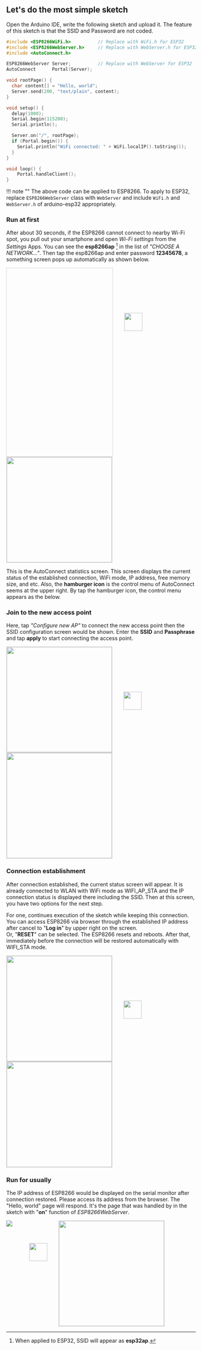 ## Let's do the most simple sketch

Open the Arduino IDE, write the following sketch and upload it. The feature of this sketch is that the SSID and Password are not coded.

```cpp
#include <ESP8266WiFi.h>          // Replace with WiFi.h for ESP32
#include <ESP8266WebServer.h>     // Replace with WebServer.h for ESP32
#include <AutoConnect.h>

ESP8266WebServer Server;          // Replace with WebServer for ESP32
AutoConnect      Portal(Server);

void rootPage() {
  char content[] = "Hello, world";
  Server.send(200, "text/plain", content);
}

void setup() {
  delay(1000);
  Serial.begin(115200);
  Serial.println();

  Server.on("/", rootPage);
  if (Portal.begin()) {
    Serial.println("WiFi connected: " + WiFi.localIP().toString());
  }
}

void loop() {
	Portal.handleClient();
}
```

!!! note ""
    The above code can be applied to ESP8266. To apply to ESP32, replace ```ESP8266WebServer``` class with ```WebServer``` and include ```WiFi.h``` and ```WebServer.h``` of arduino-esp32 appropriately.

### <i class="fa fa-play-circle"></i> Run at first

After about 30 seconds, if the ESP8266 cannot connect to nearby Wi-Fi spot, you pull out your smartphone and open *Wi-Fi settings* from the *Settings* Apps. You can see the **esp8266ap** [^1] in the list of *"CHOOSE A NETWORK..."*. Then tap the esp8266ap and enter password **12345678**, a something screen pops up automatically as shown below.

[^1]:When applied to ESP32, SSID will appear as **esp32ap**.

<span style="display:inline-block;width:282px;height:501px;border:1px solid lightgrey;"><img data-gifffer="images/login_ani.gif" data-gifffer-width="280" style="width:280px;" /></span><img src="images/arrow_right.svg" style="vertical-align:top;padding-top:120px;width:48px;margin-left:30px;margin-right:30px;" /><img src="images/stat.png" style="border:1px solid lightgrey;width:280px;" /></span>

This is the AutoConnect statistics screen. This screen displays the current status of the established connection, WiFi mode, IP address, free memory size, and etc. Also, the **hamburger icon** is the control menu of AutoConnect seems at the upper right. By tap the hamburger icon, the control menu appears as the below.

### <i class="fa fa-cog"></i> Join to the new access point

Here, tap *"Configure new AP"* to connect the new access point then the SSID configuration screen would be shown. Enter the **SSID** and **Passphrase** and tap **apply** to start connecting the access point.

<img src="images/menu_login.png" style="border:1px solid lightgrey;width:280px;" /><img src="images/arrow_right.svg" style="vertical-align:top;padding-top:120px;width:48px;margin-left:30px;margin-right:30px;" /><img src="images/config_ssid.png" style="border:1px solid lightgrey;width:280px;" />

### <i class="fa fa-rss"></i> Connection establishment

After connection established, the current status screen will appear. It is already connected to WLAN with WiFi mode as WIFI\_AP\_STA and the IP connection status is displayed there including the SSID. Then at this screen, you have two options for the next step.

For one, continues execution of the sketch while keeping this connection. You can access ESP8266 via browser through the established IP address after cancel to "**Log in**" by upper right on the screen.  
Or, "**RESET**" can be selected. The ESP8266 resets and reboots. After that, immediately before the connection will be restored automatically with WIFI\_STA mode.

<img src="images/established.png" style="border:1px solid lightgrey;width:280px;" /><img src="images/arrow_right.svg" style="vertical-align:top;padding-top:120px;width:48px;margin-left:30px;margin-right:30px;" /><img src="images/reset.png" style="border:1px solid lightgrey;width:280px;" />

### <i class="fa fa-play-circle"></i> Run for usually

The IP address of ESP8266 would be displayed on the serial monitor after connection restored. Please access its address from the browser. The "Hello, world" page will respond. It's the page that was handled by in the sketch with "**on**" function of *ESP8266WebServer*.

<img src="images/serial.png" style="vertical-align:top;" /><img src="images/arrow_right.svg" style="vertical-align:top;padding-top:60px;width:48px;margin-left:45px;margin-right:30px;" /><img src="images/hello_world.png" style="border:1px solid lightgrey;width:280px;" />

<script>
  window.onload = function() {
    Gifffer();
  };
</script>
